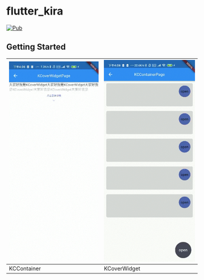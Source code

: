 # flutter_kira


[![Pub](https://img.shields.io/pub/v/flutter_kira.svg)](https://pub.dev/packages/flutter_kira)

## Getting Started

<!--This project is a starting point for a Dart-->
<!--[package](https://flutter.dev/developing-packages/),-->
<!--a library module containing code that can be shared easily across-->
<!--multiple Flutter or Dart projects.-->

<!--For help getting started with Flutter, view our-->
<!--[online documentation](https://flutter.dev/docs), which offers tutorials,-->
<!--samples, guidance on mobile development, and a full API reference.-->

<!--![image](https://ss0.bdstatic.com/70cFvHSh_Q1YnxGkpoWK1HF6hhy/it/u=1428496956,1019754294&fm=26&gp=0.jpg)-->
<!--![images](./screenshots/coverwidget.gif)-->
<!--<img src="./screenshots/coverwidget.gif" height="300" />-->
<!--<img src="./screenshots/coverwidget.gif" height="300" />-->


| <img src="./screenshots/coverwidget.gif" width="300" />      | <img src="./screenshots/KCoverWidget.gif" width="300" /> |
|:-------------------------------------------------------------|:--------------------------------------------------------|
| KCContainer                                                  | KCoverWidget                                             |


